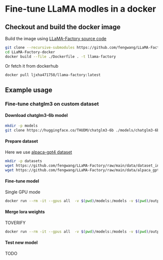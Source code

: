 # Fine-tune LLaMA modles in a docker

## Checkout and build the docker image

Build the image using [LLaMA-Factory source code](https://github.com/hiyouga/LLaMA-Factory)

```bash
git clone --recursive-submodules https://github.com/fengwang/LLaMA-Factory-docker.git
cd LLaMA-Factory-docker
docker build --file ./Dockerfile . -t llama-factory
```

Or fetch it from dockerhub

```bash
docker pull ljxha471758/llama-factory:latest
```

## Example usage

### Fine-tune chatglm3 on custom dataset

#### Download chatglm3-6b model

```bash
mkdir -p models
git clone https://huggingface.co/THUDM/chatglm3-6b ./models/chatglm3-6b
```

#### Prepare dataset

Here we use [alpaca-gpt4 dataset](https://huggingface.co/datasets/vicgalle/alpaca-gpt4)

```bash
mkdir -p datasets
wget https://github.com/fengwang/LLaMA-Factory/raw/main/data/dataset_info.json -O datasets/dataset_info.json
wget https://github.com/fengwang/LLaMA-Factory/raw/main/data/alpaca_gpt4_data_en.json -O datasets/alpaca_gpt4_data_en.json
```


#### Fine-tune model

Single GPU mode
```bash
docker run --rm -it --gpus all  -v $(pwd)/models:/models -v $(pwd)/output:/output -v $(pwd)/datasets:/data llama-factory  python3.10 /app/src/train_bash.py  --stage sft   --do_train --model_name_or_path /models/chatglm3-6b --dataset alpaca_gpt4_en --dataset_dir /data   --template chatglm3   --finetuning_type lora  --lora_target query_key_value  --output_dir /output --overwrite_cache  --per_device_train_batch_size 4 --gradient_accumulation_steps 4  --lr_scheduler_type cosine --logging_steps 10   --save_steps 1000  --learning_rate 5e-5  --num_train_epochs 3.0 --plot_loss  --fp16
```


#### Merge lora weights

TOVERIFY
```bash
docker run --rm -it --gpus all  -v $(pwd)/models:/models -v $(pwd)/output:/output -v $(pwd)/merged_model:/new_model -v $(pwd)/datasets:/data llama-factory  python3.10 /app/src/export_model.py  --model_name_or_path /models/chatglm3-6b --adapter_name_or_path /output --template chatglm3 --finetuning_type lora --export_dir /new_model --export_size 2  --export_legacy_format False
```


#### Test new model
TODO
```bash
```


